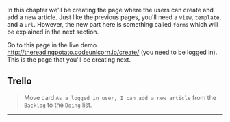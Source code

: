 In this chapter we'll be creating the page where the users can create and add a new article. Just like the previous pages, you'll need a `view`, `template`, and a `url`. However, the new part here is something called `forms` which will be explained in the next section.

Go to this page in the live demo http://thereadingpotato.codeunicorn.io/create/ (you need to be logged in). This is the page that you'll be creating next.

## Trello
> Move card `As a logged in user, I can add a new article` from the `Backlog` to the `Doing` list.
___
